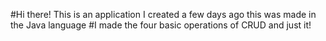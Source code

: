 #Hi there! This is an application I created a few days ago this was made in the Java language
#I made the four basic operations of CRUD and just it!

